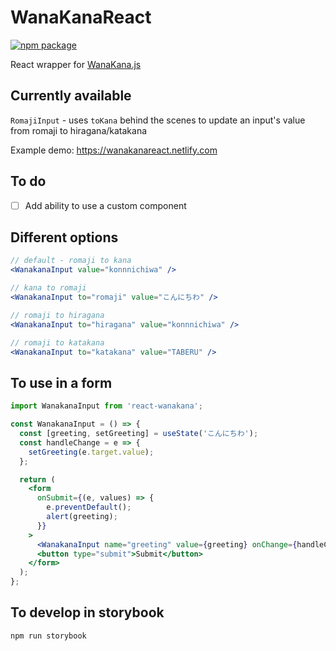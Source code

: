 # WanaKanaReact

[![npm package][npm-badge]][npm]

React wrapper for [WanaKana.js](https://wanakana.com/)

## Currently available

`RomajiInput` - uses `toKana` behind the scenes to update an input's value from romaji to hiragana/katakana

Example demo: https://wanakanareact.netlify.com

## To do

- [ ] Add ability to use a custom component

## Different options

```jsx
// default - romaji to kana
<WanakanaInput value="konnnichiwa" />

// kana to romaji
<WanakanaInput to="romaji" value="こんにちわ" />

// romaji to hiragana
<WanakanaInput to="hiragana" value="konnnichiwa" />

// romaji to katakana
<WanakanaInput to="katakana" value="TABERU" />
```

## To use in a form

```jsx
import WanakanaInput from 'react-wanakana';

const WanakanaInput = () => {
  const [greeting, setGreeting] = useState('こんにちわ');
  const handleChange = e => {
    setGreeting(e.target.value);
  };

  return (
    <form
      onSubmit={(e, values) => {
        e.preventDefault();
        alert(greeting);
      }}
    >
      <WanakanaInput name="greeting" value={greeting} onChange={handleChange} />
      <button type="submit">Submit</button>
    </form>
  );
};
```

## To develop in storybook

`npm run storybook`

[npm-badge]: https://img.shields.io/npm/v/react-wanakana.svg
[npm]: https://www.npmjs.org/package/react-wanakana
